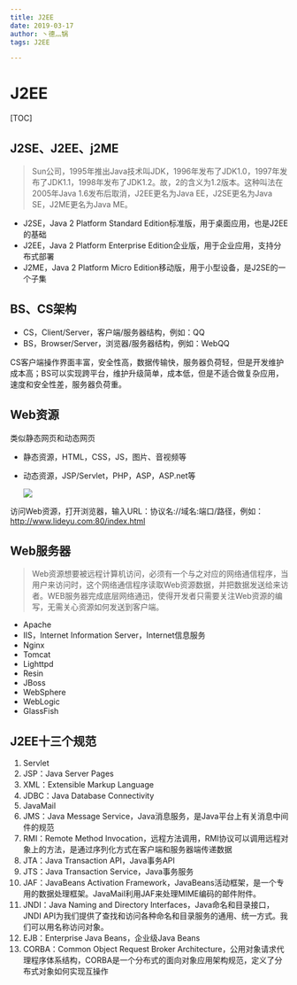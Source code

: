 ```yaml
---
title: J2EE
date: 2019-03-17
author: 丶德灬锅
tags: J2EE

---
```


# J2EE

[TOC]

## J2SE、J2EE、j2ME

> Sun公司，1995年推出Java技术叫JDK，1996年发布了JDK1.0，1997年发布了JDK1.1，1998年发布了JDK1.2。故，2的含义为1.2版本。这种叫法在2005年Java 1.6发布后取消，J2EE更名为Java EE，J2SE更名为Java SE，J2ME更名为Java ME。

- J2SE，Java 2 Platform Standard Edition标准版，用于桌面应用，也是J2EE的基础
- J2EE，Java 2 Platform Enterprise Edition企业版，用于企业应用，支持分布式部署
- J2ME，Java 2 Platform Micro Edition移动版，用于小型设备，是J2SE的一个子集

## BS、CS架构

- CS，Client/Server，客户端/服务器结构，例如：QQ
- BS，Browser/Server，浏览器/服务器结构，例如：WebQQ

CS客户端操作界面丰富，安全性高，数据传输快，服务器负荷轻，但是开发维护成本高；BS可以实现跨平台，维护升级简单，成本低，但是不适合做复杂应用，速度和安全性差，服务器负荷重。

## Web资源

类似静态网页和动态网页

- 静态资源，HTML，CSS，JS，图片、音视频等

- 动态资源，JSP/Servlet，PHP，ASP，ASP.net等

  ![](https://cdn.jsdelivr.net/gh/ldy/jekyll@master/_posts/img/2019-03-17-J2EE.jpg)

访问Web资源，打开浏览器，输入URL：协议名://域名:端口/路径，例如：http://www.lideyu.com:80/index.html

## Web服务器

> Web资源想要被远程计算机访问，必须有一个与之对应的网络通信程序，当用户来访问时，这个网络通信程序读取Web资源数据，并把数据发送给来访者。WEB服务器完成底层网络通迅，使得开发者只需要关注Web资源的编写，无需关心资源如何发送到客户端。

- Apache
- IIS，Internet Information  Server，Internet信息服务
- Nginx
- Tomcat
- Lighttpd
- Resin
- JBoss
- WebSphere
- WebLogic
- GlassFish

## J2EE十三个规范

1. Servlet
2. JSP：Java Server Pages
3. XML：Extensible Markup Language
4. JDBC：Java Database Connectivity
5. JavaMail
6. JMS：Java Message Service，Java消息服务，是Java平台上有关消息中间件的规范
7. RMI：Remote Method Invocation，远程方法调用，RMI协议可以调用远程对象上的方法，是通过序列化方式在客户端和服务器端传递数据
8. JTA：Java Transaction API，Java事务API
9. JTS：Java Transaction Service，Java事务服务
10. JAF：JavaBeans Activation Framework，JavaBeans活动框架，是一个专用的数据处理框架。JavaMail利用JAF来处理MIME编码的邮件附件。
11. JNDI：Java Naming and Directory Interfaces，Java命名和目录接口，JNDI API为我们提供了查找和访问各种命名和目录服务的通用、统一方式。我们可以用名称访问对象。
12. EJB：Enterprise Java Beans，企业级Java Beans
13. CORBA：Common Object Request Broker Architecture，公用对象请求代理程序体系结构，CORBA是一个分布式的面向对象应用架构规范，定义了分布式对象如何实现互操作